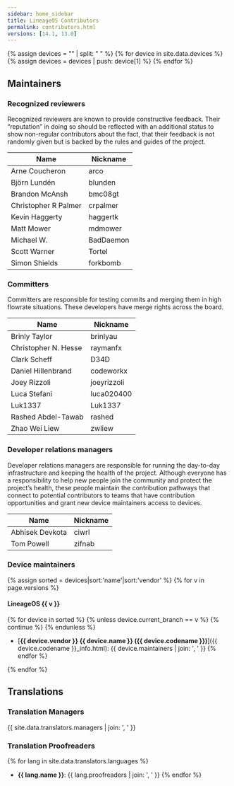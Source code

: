 ```yaml
---
sidebar: home_sidebar
title: LineageOS Contributors
permalink: contributors.html
versions: [14.1, 13.0]
---
```


{% assign devices = "" | split: " " %}
{% for device in site.data.devices %}
{% assign devices = devices | push: device[1] %}
{% endfor %}

## Maintainers

### Recognized reviewers

Recognized reviewers are known to provide constructive feedback. Their “reputation” in doing so should be reflected with an additional status to
show non-regular contributors about the fact, that their feedback is not randomly given but is backed by the rules and guides of the project.

| Name | Nickname |
|------|----------|
| Arne Coucheron | arco |
| Björn Lundén | blunden |
| Brandon McAnsh | bmc08gt |
| Christopher R Palmer | crpalmer |
| Kevin Haggerty | haggertk |
| Matt Mower | mdmower |
| Michael W. | BadDaemon |
| Scott Warner | Tortel |
| Simon Shields | forkbomb |

### Committers

Committers are responsible for testing commits and merging them in high flowrate situations. These developers have merge rights across the board.

| Name | Nickname |
|------|----------|
| Brinly Taylor | brinlyau |
| Christopher N. Hesse | raymanfx |
| Clark Scheff | D34D |
| Daniel Hillenbrand | codeworkx |
| Joey Rizzoli | joeyrizzoli |
| Luca Stefani | luca020400 |
| Luk1337 | Luk1337 |
| Rashed Abdel-Tawab | rashed |
| Zhao Wei Liew | zwliew |

### Developer relations managers

Developer relations managers are responsible for running the day-to-day infrastructure and keeping the health of the project.
Although everyone has a responsibility to help new people join the community and protect the project’s health, these people maintain the contribution
pathways that connect to potential contributors to teams that have contribution opportunities and grant new device maintainers access to devices.

| Name | Nickname |
|------|----------|
| Abhisek Devkota | ciwrl |
| Tom Powell | zifnab |

### Device maintainers

{% assign sorted = devices|sort:'name'|sort:'vendor' %}
{% for v in page.versions %}

#### LineageOS {{ v }}

{% for device in sorted %}
{% unless device.current_branch == v %}
{% continue %}
{% endunless %}
* [__{{ device.vendor }} {{ device.name }} ({{ device.codename }})__]({{ device.codename }}_info.html): {{ device.maintainers | join: ', ' }}
{% endfor %}

{% endfor %}

## Translations

### Translation Managers

{{ site.data.translators.managers | join: ', ' }}

### Translation Proofreaders

{% for lang in site.data.translators.languages %}
* __{{ lang.name }}__: {{ lang.proofreaders | join: ', ' }}
{% endfor %}
